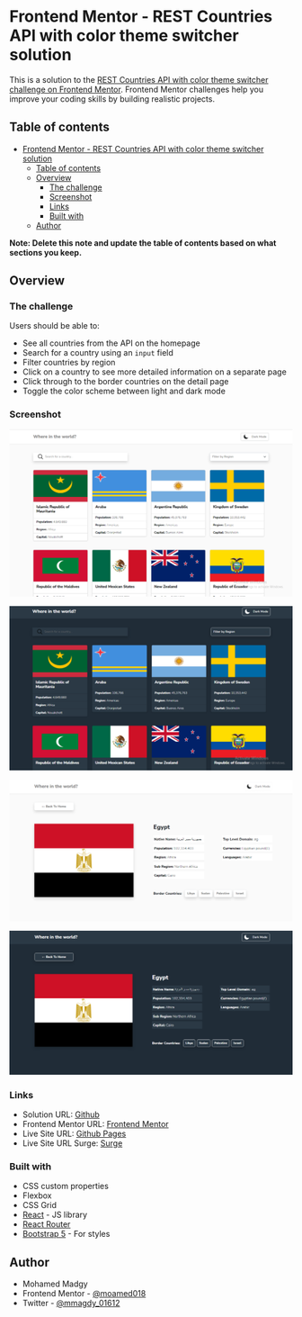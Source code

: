 # Frontend Mentor - REST Countries API with color theme switcher solution

This is a solution to the [REST Countries API with color theme switcher challenge on Frontend Mentor](https://www.frontendmentor.io/challenges/rest-countries-api-with-color-theme-switcher-5cacc469fec04111f7b848ca). Frontend Mentor challenges help you improve your coding skills by building realistic projects.

## Table of contents

- [Frontend Mentor - REST Countries API with color theme switcher solution](#frontend-mentor---rest-countries-api-with-color-theme-switcher-solution)
  - [Table of contents](#table-of-contents)
  - [Overview](#overview)
    - [The challenge](#the-challenge)
    - [Screenshot](#screenshot)
    - [Links](#links)
    - [Built with](#built-with)
  - [Author](#author)

**Note: Delete this note and update the table of contents based on what sections you keep.**

## Overview

### The challenge

Users should be able to:

- See all countries from the API on the homepage
- Search for a country using an `input` field
- Filter countries by region
- Click on a country to see more detailed information on a separate page
- Click through to the border countries on the detail page
- Toggle the color scheme between light and dark mode

### Screenshot

![](./screenshots/1.png)

![](./screenshots/2.png)

![](./screenshots/3.png)

![](./screenshots/4.png)

### Links

- Solution URL: [Github](https://github.com/moamed018/countries-app)
- Frontend Mentor URL: [Frontend Mentor](https://your-solution-url.com)
- Live Site URL: [Github Pages](https://moamed018.github.io/countries-app/)
- Live Site URL Surge: [Surge](http://countries-app-moamed018.surge.sh/)

### Built with

- CSS custom properties
- Flexbox
- CSS Grid
- [React](https://reactjs.org/) - JS library
- [React Router](https://reactrouter.com/)
- [Bootstrap 5](https://getbootstrap.com/) - For styles

## Author

- Mohamed Madgy
- Frontend Mentor - [@moamed018](https://www.frontendmentor.io/profile/moamed018)
- Twitter - [@mmagdy_01612](https://twitter.com/mmagdy_01612)
